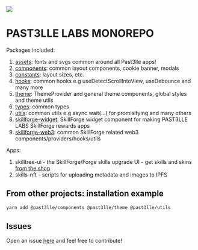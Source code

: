 <img src="https://user-images.githubusercontent.com/21335563/224188765-f886ae46-c251-431e-bc23-afbd851ae589.png"/>

# PAST3LLE LABS MONOREPO

Packages included:
1. [assets](github.com/PAST3LLE/past3lle-monorepo/tree/main/packages/assets): fonts and svgs common around all Past3lle apps!
2. [components](github.com/PAST3LLE/past3lle-monorepo/tree/main/packages/components): common layout components, cookie banner, modals
3. [constants](github.com/PAST3LLE/past3lle-monorepo/tree/main/packages/constants): layout sizes, etc.
4. [hooks](github.com/PAST3LLE/past3lle-monorepo/tree/main/packages/hooks): common hooks e.g useDetectScrollIntoView, useDebounce and many more
5. [theme](github.com/PAST3LLE/past3lle-monorepo/tree/main/packages/theme): ThemeProvider and general theme components, global styles and theme utils
6. [types](github.com/PAST3LLE/past3lle-monorepo/tree/main/packages/types): common types
7. [utils](github.com/PAST3LLE/past3lle-monorepo/tree/main/packages/utils): common utils e.g async wait(...) for promisifying and many others
8. [skillforge-widget](github.com/PAST3LLE/past3lle-monorepo/tree/main/packages/skillforge-widget): SkillForge widget component for making PAST3LLE LABS SkillForge rewards apps
9. [skillforge-web3](github.com/PAST3LLE/past3lle-monorepo/tree/main/packages/skillforge-web3): common SkillForge related web3 components/providers/hooks/utils

Apps:
1. skilltree-ui - the SkillForge/Forge skills upgrade UI - get skills and skins [from the shop](https://pastelle.shop)
2. skills-nft - scripts for uploading metadata and images to IPFS

## From other projects: installation example
```bash
yarn add @past3lle/components @past3lle/theme @past3lle/utils
```

## Issues
Open an issue [here](https://github.com/PAST3LLE/past3lle-monorepo/issues) and feel free to contribute!
